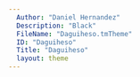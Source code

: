 ```yaml
---
  Author: "Daniel Hernandez"
  Description: "Black"
  FileName: "Daguiheso.tmTheme"
  ID: "Daguiheso"
  Title: "Daguiheso"
  layout: theme
---
```

  